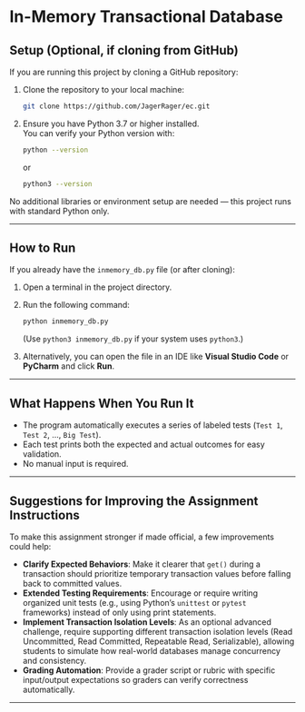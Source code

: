 # In-Memory Transactional Database

## Setup (Optional, if cloning from GitHub)

If you are running this project by cloning a GitHub repository:

1. Clone the repository to your local machine:
   ```bash
   git clone https://github.com/JagerRager/ec.git
   ```
2. Ensure you have Python 3.7 or higher installed.  
   You can verify your Python version with:
   ```bash
   python --version
   ```
   or
   ```bash
   python3 --version
   ```

No additional libraries or environment setup are needed — this project runs with standard Python only.

---

## How to Run

If you already have the `inmemory_db.py` file (or after cloning):

1. Open a terminal in the project directory.

2. Run the following command:
   ```bash
   python inmemory_db.py
   ```
   (Use `python3 inmemory_db.py` if your system uses `python3`.)

3. Alternatively, you can open the file in an IDE like **Visual Studio Code** or **PyCharm** and click **Run**.

---

## What Happens When You Run It

- The program automatically executes a series of labeled tests (`Test 1`, `Test 2`, ..., `Big Test`).
- Each test prints both the expected and actual outcomes for easy validation.
- No manual input is required.

---

## Suggestions for Improving the Assignment Instructions

To make this assignment stronger if made official, a few improvements could help:
- **Clarify Expected Behaviors**: Make it clearer that `get()` during a transaction should prioritize temporary transaction values before falling back to committed values.
- **Extended Testing Requirements**: Encourage or require writing organized unit tests (e.g., using Python’s `unittest` or `pytest` frameworks) instead of only using print statements.
- **Implement Transaction Isolation Levels**: As an optional advanced challenge, require supporting different transaction isolation levels (Read Uncommitted, Read Committed, Repeatable Read, Serializable), allowing students to simulate how real-world databases manage concurrency and consistency.
- **Grading Automation**: Provide a grader script or rubric with specific input/output expectations so graders can verify correctness automatically.


---
